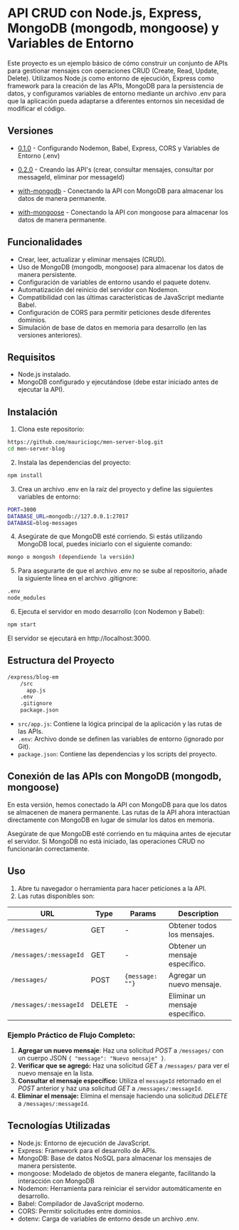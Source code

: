 # API CRUD con Node.js, Express, MongoDB (mongodb, mongoose) y Variables de Entorno

Este proyecto es un ejemplo básico de cómo construir un conjunto de APIs para gestionar mensajes con operaciones CRUD (Create, Read, Update, Delete). Utilizamos Node.js como entorno de ejecución, Express como framework para la creación de las APIs, MongoDB para la persistencia de datos, y configuramos variables de entorno mediante un archivo .env para que la aplicación pueda adaptarse a diferentes entornos sin necesidad de modificar el código.

## Versiones

- [0.1.0](https://github.com/mauriciogc/men-server-blog/tree/0.1.0) - Configurando Nodemon, Babel, Express, CORS y Variables de Entorno (.env)
- [0.2.0](https://github.com/mauriciogc/men-server-blog/tree/0.2.0) - Creando las API's (crear, consultar mensajes, consultar por messageId, eliminar por messageId)

- [with-mongodb](https://github.com/mauriciogc/men-server-blog/tree/with-mongodb) - Conectando la API con MongoDB para almacenar los datos de manera permanente.

- [with-mongoose](https://github.com/mauriciogc/men-server-blog/tree/with-mongoose) - Conectando la API con mongoose para almacenar los datos de manera permanente.

## Funcionalidades

- Crear, leer, actualizar y eliminar mensajes (CRUD).
- Uso de MongoDB (mongodb, mongoose) para almacenar los datos de manera persistente.
- Configuración de variables de entorno usando el paquete dotenv.
- Automatización del reinicio del servidor con Nodemon.
- Compatibilidad con las últimas características de JavaScript mediante Babel.
- Configuración de CORS para permitir peticiones desde diferentes dominios.
- Simulación de base de datos en memoria para desarrollo (en las versiones anteriores).

## Requisitos

- Node.js instalado.
- MongoDB configurado y ejecutándose (debe estar iniciado antes de ejecutar la API).

## Instalación

1. Clona este repositorio:

```bash
https://github.com/mauriciogc/men-server-blog.git
cd men-server-blog
```

2. Instala las dependencias del proyecto:

```bash
npm install
```

3. Crea un archivo .env en la raíz del proyecto y define las siguientes variables de entorno:

```bash
PORT=3000
DATABASE_URL=mongodb://127.0.0.1:27017
DATABASE=blog-messages
```

4. Asegúrate de que MongoDB esté corriendo. Si estás utilizando MongoDB local, puedes iniciarlo con el siguiente comando:

```bash
mongo o mongosh (dependiendo la versión)
```

5. Para asegurarte de que el archivo .env no se sube al repositorio, añade la siguiente línea en el archivo .gitignore:

```bash
.env
node_modules
```

6. Ejecuta el servidor en modo desarrollo (con Nodemon y Babel):

```bash
npm start
```

El servidor se ejecutará en http://localhost:3000.

## Estructura del Proyecto

```bash
/express/blog-em
    /src
      app.js
    .env
    .gitignore
    package.json
```

- `src/app.js`: Contiene la lógica principal de la aplicación y las rutas de las APIs.
- `.env`: Archivo donde se definen las variables de entorno (ignorado por Git).
- `package.json`: Contiene las dependencias y los scripts del proyecto.

## Conexión de las APIs con MongoDB (mongodb, mongoose)

En esta versión, hemos conectado la API con MongoDB para que los datos se almacenen de manera permanente. Las rutas de la API ahora interactúan directamente con MongoDB en lugar de simular los datos en memoria.

Asegúrate de que MongoDB esté corriendo en tu máquina antes de ejecutar el servidor. Si MongoDB no está iniciado, las operaciones CRUD no funcionarán correctamente.

## Uso

1. Abre tu navegador o herramienta para hacer peticiones a la API.
2. Las rutas disponibles son:

| URL                    | Type   | Params          | Description                     |
| ---------------------- | ------ | --------------- | ------------------------------- |
| `/messages/`           | GET    | -               | Obtener todos los mensajes.     |
| `/messages/:messageId` | GET    | -               | Obtener un mensaje específico.  |
| `/messages/`           | POST   | `{message: ""}` | Agregar un nuevo mensaje.       |
| `/messages/:messageId` | DELETE | -               | Eliminar un mensaje específico. |

### Ejemplo Práctico de Flujo Completo:

1. **Agregar un nuevo mensaje**: Haz una solicitud _POST_ a `/messages/` con un cuerpo JSON `{ "message": "Nuevo mensaje" }`.
2. **Verificar que se agregó:** Haz una solicitud _GET_ a `/messages/` para ver el nuevo mensaje en la lista.
3. **Consultar el mensaje específico:** Utiliza el `messageId` retornado en el _POST_ anterior y haz una solicitud _GET_ a `/messages/:messageId`.
4. **Eliminar el mensaje:** Elimina el mensaje haciendo una solicitud _DELETE_ a `/messages/:messageId`.

## Tecnologías Utilizadas

- Node.js: Entorno de ejecución de JavaScript.
- Express: Framework para el desarrollo de APIs.
- MongoDB: Base de datos NoSQL para almacenar los mensajes de manera persistente.
- mongoose: Modelado de objetos de manera elegante, facilitando la interacción con MongoDB
- Nodemon: Herramienta para reiniciar el servidor automáticamente en desarrollo.
- Babel: Compilador de JavaScript moderno.
- CORS: Permitir solicitudes entre dominios.
- dotenv: Carga de variables de entorno desde un archivo .env.
